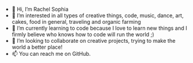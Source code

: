 - 👋 Hi, I’m Rachel Sophia
- 👀 I’m interested in all types of creative things, code, music, dance, art, cakes, food in general, traveling and organic farming
- 🌱 I’m currently learning to code because I love to learn new things and I firmly believe who knows how to code will run the world ;)
- 💞️ I’m looking to collaborate on creative projects, trying to make the world a better place!
- 📫 You can reach me on GitHub.

<!---
magdasoph92/magdasoph92 is a ✨ special ✨ repository because its `README.md` (this file) appears on your GitHub profile.
You can click the Preview link to take a look at your changes.
--->
